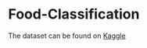 # Food-Classification

The dataset can be found on [Kaggle](https://github.com/TheEyesChico/Food-Classification.git)
